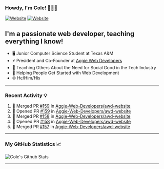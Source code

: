 ### Howdy, I'm Cole! 🤠🏳️‍🌈

[![Website](https://img.shields.io/website?label=aggiedevelopers.com&style=for-the-badge&url=https%3A%2F%2Faggiedevelopers.com)](https://aggiedevelopers.com)
[![Website](https://img.shields.io/website?label=coledc.com&style=for-the-badge&url=https%3A%2F%2Fcoledc.com)](https://coledc.com)

## I'm a passionate web developer, teaching everything I know!

- 🖥️ Junior Computer Science Student at Texas A&M
- ⚡ President and Co-Founder at [Aggie Web Developers](https://www.aggiedevelopers.com)
- 💙 Teaching Others About the Need for Social Good in the Tech Industry
- 🚀 Helping People Get Started with Web Development
- 🌐 He/Him/His

---

### Recent Activity 💡

<!--START_SECTION:activity-->

1. 🎉 Merged PR [#159](https://github.com/Aggie-Web-Developers/awd-website/pull/159) in [Aggie-Web-Developers/awd-website](https://github.com/Aggie-Web-Developers/awd-website)
2. 💪 Opened PR [#159](https://github.com/Aggie-Web-Developers/awd-website/pull/159) in [Aggie-Web-Developers/awd-website](https://github.com/Aggie-Web-Developers/awd-website)
3. 🎉 Merged PR [#158](https://github.com/Aggie-Web-Developers/awd-website/pull/158) in [Aggie-Web-Developers/awd-website](https://github.com/Aggie-Web-Developers/awd-website)
4. 💪 Opened PR [#158](https://github.com/Aggie-Web-Developers/awd-website/pull/158) in [Aggie-Web-Developers/awd-website](https://github.com/Aggie-Web-Developers/awd-website)
5. 🎉 Merged PR [#157](https://github.com/Aggie-Web-Developers/awd-website/pull/157) in [Aggie-Web-Developers/awd-website](https://github.com/Aggie-Web-Developers/awd-website)
<!--END_SECTION:activity-->

---

### My GitHub Statistics 📈

<img alt="Cole's Github Stats" src="https://github-readme-stats.codestackr.vercel.app/api?username=cdconn00&show_icons=true&hide_border=true&theme=tokyonight&count_private=true" />

---
